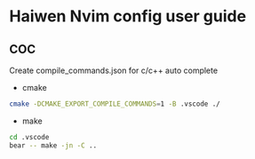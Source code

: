 # Haiwen Nvim config user guide


## COC

Create compile_commands.json for c/c++ auto complete

- cmake
``` bash
cmake -DCMAKE_EXPORT_COMPILE_COMMANDS=1 -B .vscode ./

```

- make

``` bash
cd .vscode
bear -- make -jn -C ..

```
